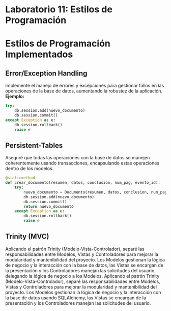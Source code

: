 # Laboratorio 11: Estilos de Programación
# Estilos de Programación Implementados
## Error/Exception Handling
Implementé el manejo de errores y excepciones para gestionar fallos en las operaciones de la base de datos, aumentando la robustez de la aplicación.
**Ejemplo:**
```python
try:
    db.session.add(nuevo_documento)
    db.session.commit()
except Exception as e:
    db.session.rollback()
    raise e
```
## Persistent-Tables
Aseguré que todas las operaciones con la base de datos se manejen coherentemente usando transacciones, encapsulando estas operaciones dentro de los modelos.
```python
@staticmethod
def crear_documento(resumen, datos, conclusion, num_pag, evento_id):
    try:
        nuevo_documento = Documento(resumen, datos, conclusion, num_pag, evento_id)
        db.session.add(nuevo_documento)
        db.session.commit()
        return nuevo_documento
    except Exception as e:
        db.session.rollback()
        raise e
```

## Trinity (MVC)
Aplicando el patrón Trinity (Modelo-Vista-Controlador), separé las responsabilidades entre Modelos, Vistas y Controladores para mejorar la modularidad y mantenibilidad del proyecto. Los Modelos gestionan la lógica de negocio y la interacción con la base de datos, las Vistas se encargan de la presentación y los Controladores manejan las solicitudes del usuario, delegando la lógica de negocio a los Modelos.
Aplicando el patrón Trinity (Modelo-Vista-Controlador), separé las responsabilidades entre Modelos, Vistas y Controladores para mejorar la modularidad y mantenibilidad del proyecto. Los Modelos gestionan la lógica de negocio y la interacción con la base de datos usando SQLAlchemy, las Vistas se encargan de la presentación y los Controladores manejan las solicitudes del usuario. 
